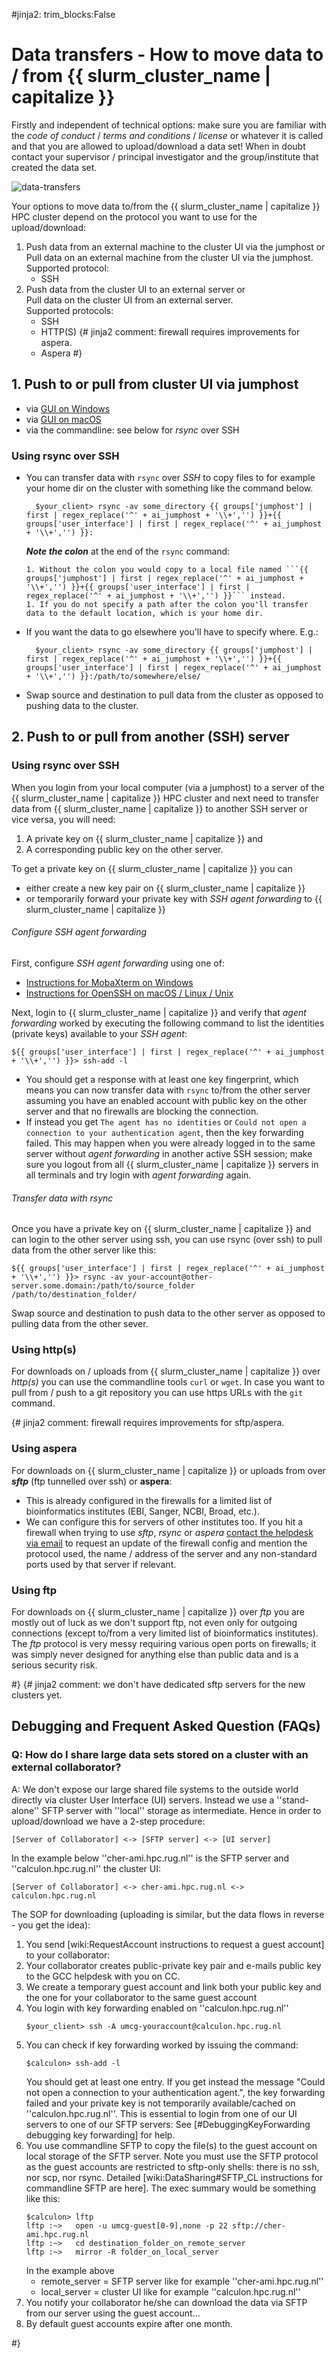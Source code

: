 #jinja2: trim_blocks:False
# Data transfers - How to move data to / from {{ slurm_cluster_name | capitalize }}

Firstly and independent of technical options: make sure you are familiar with the _code of conduct_ / _terms and conditions_ / _license_ or whatever it is called and that you are allowed to upload/download a data set!
When in doubt contact your supervisor / principal investigator and the group/institute that created the data set.

![data-transfers](img/data-transfers.svg)

Your options to move data to/from the {{ slurm_cluster_name | capitalize }} HPC cluster depend on the protocol you want to use for the upload/download: 

1. Push data from an external machine to the cluster UI via the jumphost or  
   Pull data on an external machine from the cluster UI via the jumphost.  
   Supported protocol:
    * SSH
2. Push data from the cluster UI to an external server or  
   Pull data on the cluster UI from an external server.  
   Supported protocols:
    * SSH
    * HTTP(S)
{# jinja2 comment: firewall requires improvements for aspera.
    * Aspera
#}

## 1. Push to or pull from cluster UI via jumphost

  * via [GUI on Windows](../datatransfers-windows/)
  * via [GUI on macOS](../datatransfers-macos/)
  * via the commandline: see below for _rsync_ over SSH

### Using rsync over SSH

* You can transfer data with ```rsync``` over _SSH_ to copy files to for example your home dir on the cluster with something like the command below.

        $your_client> rsync -av some_directory {{ groups['jumphost'] | first | regex_replace('^' + ai_jumphost + '\\+','') }}+{{ groups['user_interface'] | first | regex_replace('^' + ai_jumphost + '\\+','') }}:

    _**Note the colon**_ at the end of the ```rsync``` command:

      1. Without the colon you would copy to a local file named ```{{ groups['jumphost'] | first | regex_replace('^' + ai_jumphost + '\\+','') }}+{{ groups['user_interface'] | first | regex_replace('^' + ai_jumphost + '\\+','') }}``` instead.
      1. If you do not specify a path after the colon you'll transfer data to the default location, which is your home dir.

* If you want the data to go elsewhere you'll have to specify where. E.g.:

        $your_client> rsync -av some_directory {{ groups['jumphost'] | first | regex_replace('^' + ai_jumphost + '\\+','') }}+{{ groups['user_interface'] | first | regex_replace('^' + ai_jumphost + '\\+','') }}:/path/to/somewhere/else/

* Swap source and destination to pull data from the cluster as opposed to pushing data to the cluster.

## 2. Push to or pull from another (SSH) server

### Using rsync over SSH

When you login from your local computer (via a jumphost) to a server of the {{ slurm_cluster_name | capitalize }} HPC cluster 
and next need to transfer data from {{ slurm_cluster_name | capitalize }} to another SSH server or vice versa, 
you will need:

 1. A private key on {{ slurm_cluster_name | capitalize }} and
 2. A corresponding public key on the other server.

To get a private key on {{ slurm_cluster_name | capitalize }} you can  

* either create a new key pair on {{ slurm_cluster_name | capitalize }}  
* or temporarily forward your private key with _SSH agent forwarding_ to {{ slurm_cluster_name | capitalize }}

###### Configure SSH agent forwarding

First, configure _SSH agent forwarding_ using one of:

* [Instructions for MobaXterm on Windows](../ssh-agent-forwarding-mobaxterm/)
* [Instructions for OpenSSH on macOS / Linux / Unix](../ssh-agent-forwarding-openssh/)

Next, login to {{ slurm_cluster_name | capitalize }} and verify that _agent forwarding_ worked 
by executing the following command to list the identities (private keys) available to your _SSH agent_:
```
${{ groups['user_interface'] | first | regex_replace('^' + ai_jumphost + '\\+','') }}> ssh-add -l
```

* You should get a response with at least one key fingerprint, which means you can now transfer data with ```rsync``` to/from the other server 
  assuming you have an enabled account with public key on the other server and that no firewalls are blocking the connection.
* If instead you get ```The agent has no identities``` or ```Could not open a connection to your authentication agent```, 
  then the key forwarding failed. 
  This may happen when you were already logged in to the same server without _agent forwarding_ in another active SSH session;
  make sure you logout from all {{ slurm_cluster_name | capitalize }} servers in all terminals and try login with _agent forwarding_ again.  

###### Transfer data with rsync

Once you have a private key on {{ slurm_cluster_name | capitalize }} and can login to the other server using ssh, 
you can use rsync (over ssh) to pull data from the other server like this:
```
${{ groups['user_interface'] | first | regex_replace('^' + ai_jumphost + '\\+','') }}> rsync -av your-account@other-server.some.domain:/path/to/source_folder   /path/to/destination_folder/
```
Swap source and destination to push data to the other server as opposed to pulling data from the other sever.

### Using http(s)

For downloads on / uploads from {{ slurm_cluster_name | capitalize }} over _http(s)_ you can use the commandline tools ```curl``` or ```wget```. 
In case you want to pull from / push to a git repository you can use https URLs with the ```git``` command.

{# jinja2 comment: firewall requires improvements for sftp/aspera.

### Using aspera

For downloads on {{ slurm_cluster_name | capitalize }} or uploads from over _**sftp**_ (ftp tunnelled over ssh) or **aspera**:

* This is already configured in the firewalls for a limited list of bioinformatics institutes (EBI, Sanger, NCBI, Broad, etc.).
* We can configure this for servers of other institutes too. 
  If you hit a firewall when trying to use _sftp_, _rsync_ or _aspera_ [contact the helpdesk via email](../contact/) to request an update of the firewall config
  and mention the protocol used, the name / address of the server and any non-standard ports used by that server if relevant.

### Using ftp

For downloads on {{ slurm_cluster_name | capitalize }} over _ftp_ you are mostly out of luck as we don't support ftp, not even only for outgoing connections (except to/from a very limited list of bioinformatics institutes). 
The _ftp_ protocol is very messy requiring various open ports on firewalls; it was simply never designed for anything else than public data and is a serious security risk.

#}
{# jinja2 comment: we don't have dedicated sftp servers for the new clusters yet.

## Debugging and Frequent Asked Question (FAQs)

### Q: How do I share large data sets stored on a cluster with an external collaborator?

A: We don't expose our large shared file systems to the outside world directly via cluster User Interface (UI) servers.
   Instead we use a ''stand-alone'' SFTP server with ''local'' storage as intermediate. 
   Hence in order to upload/download we have a 2-step procedure:
   ```
   [Server of Collaborator] <-> [SFTP server] <-> [UI server]
   ```
   In the example below ''cher-ami.hpc.rug.nl'' is the SFTP server and ''calculon.hpc.rug.nl'' the cluster UI:
   ```
   [Server of Collaborator] <-> cher-ami.hpc.rug.nl <-> calculon.hpc.rug.nl
   ```
   The SOP for downloading (uploading is similar, but the data flows in reverse - you get the idea):

1. You send [wiki:RequestAccount instructions to request a guest account] to your collaborator:
1. Your collaborator creates public-private key pair and e-mails public key to the GCC helpdesk with you on CC.
1. We create a temporary guest account and link both your public key and the one for your collaborator to the same guest account
1. You login with key forwarding enabled on ''calculon.hpc.rug.nl''
   ```
   $your_client> ssh -A umcg-youraccount@calculon.hpc.rug.nl
   ```
1. You can check if key forwarding worked by issuing the command:
   ```
   $calculon> ssh-add -l
   ```
   You should get at least one entry. If you get instead the message "Could not open a connection to your authentication agent.", 
   the key forwarding failed and your private key is not temporarily available/cached on ''calculon.hpc.rug.nl''. This is essential to login from one of our UI servers to one of our SFTP servers: See [#DebuggingKeyForwarding debugging key forwarding] for help.
1. You use commandline SFTP to copy the file(s) to the guest account on local storage of the SFTP server.
   Note you must use the SFTP protocol as the guest accounts are restricted to sftp-only shells: there is no ssh, nor scp, nor rsync.
   Detailed [wiki:DataSharing#SFTP_CL instructions for commandline SFTP are here]. The exec summary would be something like this:
   ```
   $calculon> lftp
   lftp :~>   open -u umcg-guest[0-9],none -p 22 sftp://cher-ami.hpc.rug.nl
   lftp :~>   cd destination_folder_on_remote_server
   lftp :~>   mirror -R folder_on_local_server
   ```
   In the example above
    * remote_server = SFTP server like for example ''cher-ami.hpc.rug.nl''
    * local_server  = cluster UI like for example ''calculon.hpc.rug.nl''
1. You notify your collaborator he/she can download the data via SFTP from our server using the guest account...
1. By default guest accounts expire after one month.

#}